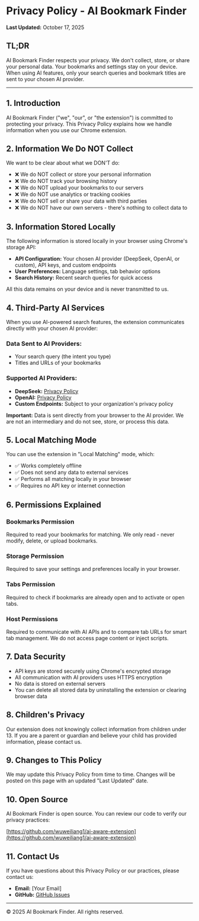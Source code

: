 # Privacy Policy - AI Bookmark Finder

**Last Updated:** October 17, 2025

## TL;DR
AI Bookmark Finder respects your privacy. We don't collect, store, or share your personal data. Your bookmarks and settings stay on your device. When using AI features, only your search queries and bookmark titles are sent to your chosen AI provider.

---

## 1. Introduction

AI Bookmark Finder ("we", "our", or "the extension") is committed to protecting your privacy. This Privacy Policy explains how we handle information when you use our Chrome extension.

## 2. Information We Do NOT Collect

We want to be clear about what we DON'T do:

- ❌ We do NOT collect or store your personal information
- ❌ We do NOT track your browsing history
- ❌ We do NOT upload your bookmarks to our servers
- ❌ We do NOT use analytics or tracking cookies
- ❌ We do NOT sell or share your data with third parties
- ❌ We do NOT have our own servers - there's nothing to collect data to

## 3. Information Stored Locally

The following information is stored locally in your browser using Chrome's storage API:

- **API Configuration:** Your chosen AI provider (DeepSeek, OpenAI, or custom), API keys, and custom endpoints
- **User Preferences:** Language settings, tab behavior options
- **Search History:** Recent search queries for quick access

All this data remains on your device and is never transmitted to us.

## 4. Third-Party AI Services

When you use AI-powered search features, the extension communicates directly with your chosen AI provider:

### Data Sent to AI Providers:
- Your search query (the intent you type)
- Titles and URLs of your bookmarks

### Supported AI Providers:
- **DeepSeek:** [Privacy Policy](https://www.deepseek.com/privacy-policy)
- **OpenAI:** [Privacy Policy](https://openai.com/privacy/)
- **Custom Endpoints:** Subject to your organization's privacy policy

**Important:** Data is sent directly from your browser to the AI provider. We are not an intermediary and do not see, store, or process this data.

## 5. Local Matching Mode

You can use the extension in "Local Matching" mode, which:

- ✅ Works completely offline
- ✅ Does not send any data to external services
- ✅ Performs all matching locally in your browser
- ✅ Requires no API key or internet connection

## 6. Permissions Explained

### Bookmarks Permission
Required to read your bookmarks for matching. We only read - never modify, delete, or upload bookmarks.

### Storage Permission
Required to save your settings and preferences locally in your browser.

### Tabs Permission
Required to check if bookmarks are already open and to activate or open tabs.

### Host Permissions
Required to communicate with AI APIs and to compare tab URLs for smart tab management. We do not access page content or inject scripts.

## 7. Data Security

- API keys are stored securely using Chrome's encrypted storage
- All communication with AI providers uses HTTPS encryption
- No data is stored on external servers
- You can delete all stored data by uninstalling the extension or clearing browser data

## 8. Children's Privacy

Our extension does not knowingly collect information from children under 13. If you are a parent or guardian and believe your child has provided information, please contact us.

## 9. Changes to This Policy

We may update this Privacy Policy from time to time. Changes will be posted on this page with an updated "Last Updated" date.

## 10. Open Source

AI Bookmark Finder is open source. You can review our code to verify our privacy practices:

[https://github.com/wuweiliang1/ai-aware-extension](https://github.com/wuweiliang1/ai-aware-extension)

## 11. Contact Us

If you have questions about this Privacy Policy or our practices, please contact us:

- **Email:** [Your Email]
- **GitHub:** [GitHub Issues](https://github.com/wuweiliang1/ai-aware-extension/issues)

---

© 2025 AI Bookmark Finder. All rights reserved.
